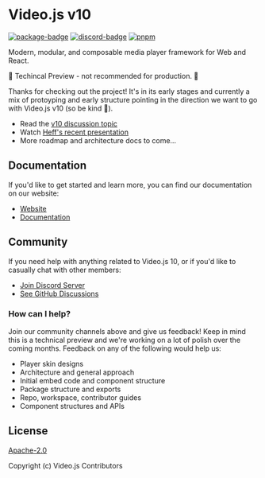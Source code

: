 # Video.js v10

[![package-badge]][package]
[![discord-badge]][discord]
[![pnpm](https://img.shields.io/badge/maintained%20with-pnpm-cc00ff.svg)](https://pnpm.io/)

Modern, modular, and composable media player framework for Web and React.

🚧 Techincal Preview - not recommended for production. 🚧

Thanks for checking out the project! It's in its early stages and currently a mix of protoyping
and early structure pointing in the direction we want to go with Video.js v10 (so be kind 🙏).

- Read the [v10 discussion topic](https://github.com/videojs/video.js/discussions/9035)
- Watch [Heff's recent presentation](https://players.brightcove.net/3737230800001/eyILA5XG7K_default/index.html?videoId=6379311036112)
- More roadmap and architecture docs to come...

## Documentation

If you'd like to get started and learn more, you can find our documentation on our website:

- [Website][site]
- [Documentation][docs]

## Community

If you need help with anything related to Video.js 10, or if you'd like to casually chat with other
members:

- [Join Discord Server][discord]
- [See GitHub Discussions][gh-discussions]

### How can I help?

Join our community channels above and give us feedback! Keep in mind this is a technical preview
and we're working on a lot of polish over the coming months. Feedback on any of the following
would help us:

- Player skin designs
- Architecture and general approach
- Initial embed code and component structure
- Package structure and exports
- Repo, workspace, contributor guides
- Component structures and APIs

## License

[Apache-2.0](./LICENSE)

Copyright (c) Video.js Contributors

[site]: http://v10.videojs.org
[docs]: http://v10.videojs.org/docs
[package]: https://www.npmjs.com/package/@videojs/core
[package-badge]: https://img.shields.io/npm/v/@videojs/core/next?label=@videojs/core@next
[discord]: https://discord.gg/b664Gq3pdy
[discord-badge]: https://img.shields.io/discord/507627062434070529?color=%235865F2&label=%20&logo=discord&logoColor=white
[gh-discussions]: https://github.com/muxinc/vjs-10-monorepo/discussions
